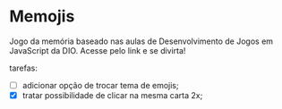 # Memojis

Jogo da memória baseado nas aulas de Desenvolvimento de Jogos em JavaScript da DIO. Acesse pelo link e se divirta!

tarefas:

- [ ] adicionar opção de trocar tema de emojis;
- [x] tratar possibilidade de clicar na mesma carta 2x;